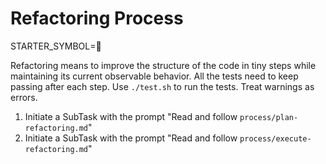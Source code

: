 # Refactoring Process

STARTER_SYMBOL=🧹

Refactoring means to improve the structure of the code in tiny steps while maintaining its current observable behavior. All the tests need to keep passing after each step. Use `./test.sh` to run the tests. Treat warnings as errors.

1. Initiate a SubTask with the prompt "Read and follow `process/plan-refactoring.md`"
2. Initiate a SubTask with the prompt "Read and follow `process/execute-refactoring.md`"